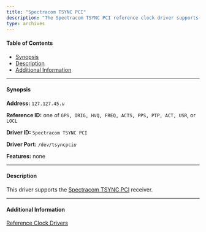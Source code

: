 ```yaml
---
title: "Spectracom TSYNC PCI"
description: "The Spectracom TSYNC PCI reference clock driver supports the Spectracom TSYNC PCI receiver."
type: archives
---
```


#### Table of Contents

*   [Synopsis](/documentation/drivers/driver45/#synopsis)
*   [Description](/documentation/drivers/driver45/#description)
*   [Additional Information](/documentation/drivers/driver45/#additional-information)

* * *

#### Synopsis

**Address:** <code>127.127.45._u_</code>

**Reference ID:** one of `GPS, IRIG, HVQ, FREQ, ACTS, PPS, PTP, ACT, USR`, or `LOCL`

**Driver ID:** `Spectracom TSYNC PCI`

**Driver Port:** <code>/dev/tsyncpci*u*</code>

**Features:** none

* * *

#### Description

This driver supports the [Spectracom TSYNC PCI](https://safran-navigation-timing.com/new-rugged-compact-pci-time-code-processor/) receiver.

* * *

#### Additional Information

[Reference Clock Drivers](/documentation/4.2.8-series/refclock/)